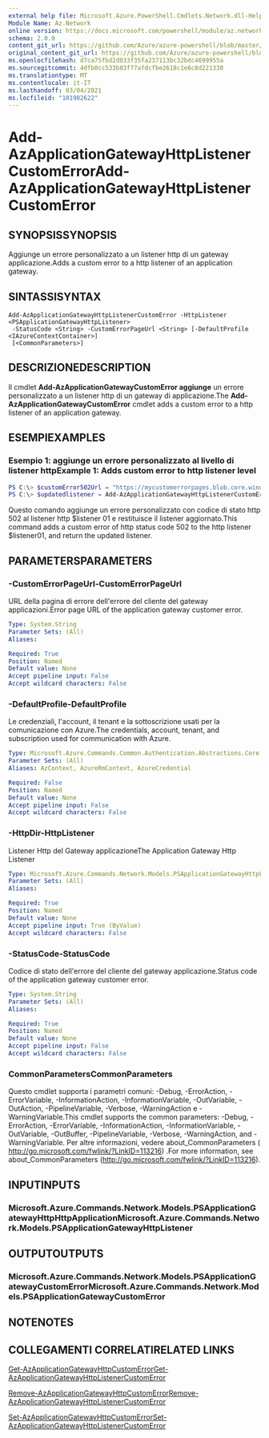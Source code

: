 ```yaml
---
external help file: Microsoft.Azure.PowerShell.Cmdlets.Network.dll-Help.xml
Module Name: Az.Network
online version: https://docs.microsoft.com/powershell/module/az.network/add-azapplicationgatewayhttplistenercustomerror
schema: 2.0.0
content_git_url: https://github.com/Azure/azure-powershell/blob/master/src/Network/Network/help/Add-AzApplicationGatewayHttpListenerCustomError.md
original_content_git_url: https://github.com/Azure/azure-powershell/blob/master/src/Network/Network/help/Add-AzApplicationGatewayHttpListenerCustomError.md
ms.openlocfilehash: d7ca75fbd2d033f35fa237113bc32bdc4699955a
ms.sourcegitcommit: 4dfb0cc533b83f77afdcfbe2618c1e6c8d221330
ms.translationtype: MT
ms.contentlocale: it-IT
ms.lasthandoff: 03/04/2021
ms.locfileid: "101982622"
---
```

# <span data-ttu-id="b05b6-101">Add-AzApplicationGatewayHttpListenerCustomError</span><span class="sxs-lookup"><span data-stu-id="b05b6-101">Add-AzApplicationGatewayHttpListenerCustomError</span></span>

## <span data-ttu-id="b05b6-102">SYNOPSIS</span><span class="sxs-lookup"><span data-stu-id="b05b6-102">SYNOPSIS</span></span>
<span data-ttu-id="b05b6-103">Aggiunge un errore personalizzato a un listener http di un gateway applicazione.</span><span class="sxs-lookup"><span data-stu-id="b05b6-103">Adds a custom error to a http listener of an application gateway.</span></span>

## <span data-ttu-id="b05b6-104">SINTASSI</span><span class="sxs-lookup"><span data-stu-id="b05b6-104">SYNTAX</span></span>

```
Add-AzApplicationGatewayHttpListenerCustomError -HttpListener <PSApplicationGatewayHttpListener>
 -StatusCode <String> -CustomErrorPageUrl <String> [-DefaultProfile <IAzureContextContainer>]
 [<CommonParameters>]
```

## <span data-ttu-id="b05b6-105">DESCRIZIONE</span><span class="sxs-lookup"><span data-stu-id="b05b6-105">DESCRIPTION</span></span>
<span data-ttu-id="b05b6-106">Il cmdlet **Add-AzApplicationGatewayCustomError aggiunge** un errore personalizzato a un listener http di un gateway di applicazione.</span><span class="sxs-lookup"><span data-stu-id="b05b6-106">The **Add-AzApplicationGatewayCustomError** cmdlet adds a custom error to a http listener of an application gateway.</span></span>

## <span data-ttu-id="b05b6-107">ESEMPI</span><span class="sxs-lookup"><span data-stu-id="b05b6-107">EXAMPLES</span></span>

### <span data-ttu-id="b05b6-108">Esempio 1: aggiunge un errore personalizzato al livello di listener http</span><span class="sxs-lookup"><span data-stu-id="b05b6-108">Example 1: Adds custom error to http listener level</span></span>
```powershell
PS C:\> $customError502Url = "https://mycustomerrorpages.blob.core.windows.net/errorpages/502.htm"
PS C:\> $updatedlistener = Add-AzApplicationGatewayHttpListenerCustomError -HttpListener $listener01 -StatusCode HttpStatus502 -CustomErrorPageUrl $customError502Url
```

<span data-ttu-id="b05b6-109">Questo comando aggiunge un errore personalizzato con codice di stato http 502 al listener http $listener 01 e restituisce il listener aggiornato.</span><span class="sxs-lookup"><span data-stu-id="b05b6-109">This command adds a custom error of http status code 502 to the http listener $listener01, and return the updated listener.</span></span>

## <span data-ttu-id="b05b6-110">PARAMETERS</span><span class="sxs-lookup"><span data-stu-id="b05b6-110">PARAMETERS</span></span>

### <span data-ttu-id="b05b6-111">-CustomErrorPageUrl</span><span class="sxs-lookup"><span data-stu-id="b05b6-111">-CustomErrorPageUrl</span></span>
<span data-ttu-id="b05b6-112">URL della pagina di errore dell'errore del cliente del gateway applicazioni.</span><span class="sxs-lookup"><span data-stu-id="b05b6-112">Error page URL of the application gateway customer error.</span></span>

```yaml
Type: System.String
Parameter Sets: (All)
Aliases:

Required: True
Position: Named
Default value: None
Accept pipeline input: False
Accept wildcard characters: False
```

### <span data-ttu-id="b05b6-113">-DefaultProfile</span><span class="sxs-lookup"><span data-stu-id="b05b6-113">-DefaultProfile</span></span>
<span data-ttu-id="b05b6-114">Le credenziali, l'account, il tenant e la sottoscrizione usati per la comunicazione con Azure.</span><span class="sxs-lookup"><span data-stu-id="b05b6-114">The credentials, account, tenant, and subscription used for communication with Azure.</span></span>

```yaml
Type: Microsoft.Azure.Commands.Common.Authentication.Abstractions.Core.IAzureContextContainer
Parameter Sets: (All)
Aliases: AzContext, AzureRmContext, AzureCredential

Required: False
Position: Named
Default value: None
Accept pipeline input: False
Accept wildcard characters: False
```

### <span data-ttu-id="b05b6-115">-HttpDir</span><span class="sxs-lookup"><span data-stu-id="b05b6-115">-HttpListener</span></span>
<span data-ttu-id="b05b6-116">Listener Http del Gateway applicazione</span><span class="sxs-lookup"><span data-stu-id="b05b6-116">The Application Gateway Http Listener</span></span>

```yaml
Type: Microsoft.Azure.Commands.Network.Models.PSApplicationGatewayHttpListener
Parameter Sets: (All)
Aliases:

Required: True
Position: Named
Default value: None
Accept pipeline input: True (ByValue)
Accept wildcard characters: False
```

### <span data-ttu-id="b05b6-117">-StatusCode</span><span class="sxs-lookup"><span data-stu-id="b05b6-117">-StatusCode</span></span>
<span data-ttu-id="b05b6-118">Codice di stato dell'errore del cliente del gateway applicazione.</span><span class="sxs-lookup"><span data-stu-id="b05b6-118">Status code of the application gateway customer error.</span></span>

```yaml
Type: System.String
Parameter Sets: (All)
Aliases:

Required: True
Position: Named
Default value: None
Accept pipeline input: False
Accept wildcard characters: False
```

### <span data-ttu-id="b05b6-119">CommonParameters</span><span class="sxs-lookup"><span data-stu-id="b05b6-119">CommonParameters</span></span>
<span data-ttu-id="b05b6-120">Questo cmdlet supporta i parametri comuni: -Debug, -ErrorAction, -ErrorVariable, -InformationAction, -InformationVariable, -OutVariable, -OutAction, -PipelineVariable, -Verbose, -WarningAction e -WarningVariable.</span><span class="sxs-lookup"><span data-stu-id="b05b6-120">This cmdlet supports the common parameters: -Debug, -ErrorAction, -ErrorVariable, -InformationAction, -InformationVariable, -OutVariable, -OutBuffer, -PipelineVariable, -Verbose, -WarningAction, and -WarningVariable.</span></span> <span data-ttu-id="b05b6-121">Per altre informazioni, vedere about_CommonParameters ( http://go.microsoft.com/fwlink/?LinkID=113216) .</span><span class="sxs-lookup"><span data-stu-id="b05b6-121">For more information, see about_CommonParameters (http://go.microsoft.com/fwlink/?LinkID=113216).</span></span>

## <span data-ttu-id="b05b6-122">INPUT</span><span class="sxs-lookup"><span data-stu-id="b05b6-122">INPUTS</span></span>

### <span data-ttu-id="b05b6-123">Microsoft.Azure.Commands.Network.Models.PSApplicationGatewayHttpHttpApplication</span><span class="sxs-lookup"><span data-stu-id="b05b6-123">Microsoft.Azure.Commands.Network.Models.PSApplicationGatewayHttpListener</span></span>

## <span data-ttu-id="b05b6-124">OUTPUT</span><span class="sxs-lookup"><span data-stu-id="b05b6-124">OUTPUTS</span></span>

### <span data-ttu-id="b05b6-125">Microsoft.Azure.Commands.Network.Models.PSApplicationGatewayCustomError</span><span class="sxs-lookup"><span data-stu-id="b05b6-125">Microsoft.Azure.Commands.Network.Models.PSApplicationGatewayCustomError</span></span>

## <span data-ttu-id="b05b6-126">NOTE</span><span class="sxs-lookup"><span data-stu-id="b05b6-126">NOTES</span></span>

## <span data-ttu-id="b05b6-127">COLLEGAMENTI CORRELATI</span><span class="sxs-lookup"><span data-stu-id="b05b6-127">RELATED LINKS</span></span>

[<span data-ttu-id="b05b6-128">Get-AzApplicationGatewayHttpCustomError</span><span class="sxs-lookup"><span data-stu-id="b05b6-128">Get-AzApplicationGatewayHttpListenerCustomError</span></span>](./Get-AzApplicationGatewayHttpListenerCustomError.md)

[<span data-ttu-id="b05b6-129">Remove-AzApplicationGatewayHttpCustomError</span><span class="sxs-lookup"><span data-stu-id="b05b6-129">Remove-AzApplicationGatewayHttpListenerCustomError</span></span>](./Remove-AzApplicationGatewayHttpListenerCustomError.md)

[<span data-ttu-id="b05b6-130">Set-AzApplicationGatewayHttpCustomError</span><span class="sxs-lookup"><span data-stu-id="b05b6-130">Set-AzApplicationGatewayHttpListenerCustomError</span></span>](./Set-AzApplicationGatewayHttpListenerCustomError.md)
